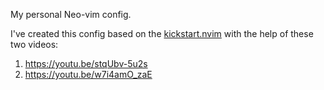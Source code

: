 My personal Neo-vim config.

I've created this config based on the [kickstart.nvim](https://github.com/nvim-lua/kickstart.nvim) with the help of these two videos:
1. https://youtu.be/stqUbv-5u2s
2. https://youtu.be/w7i4amO_zaE
